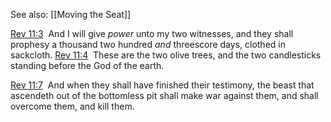 See also: [[Moving the Seat]]

[Rev 11:3](verseid:66.11.3)  And I will give _power_ unto my two witnesses, and they shall prophesy a thousand two hundred _and_ threescore days, clothed in sackcloth.
[Rev 11:4](verseid:66.11.4)  These are the two olive trees, and the two candlesticks standing before the God of the earth.

[Rev 11:7](verseid:66.11.7)  And when they shall have finished their testimony, the beast that ascendeth out of the bottomless pit shall make war against them, and shall overcome them, and kill them.